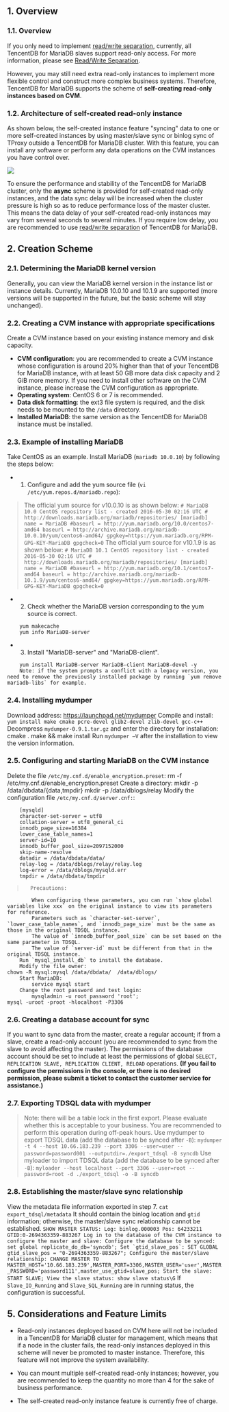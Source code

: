 ## 1. Overview
### 1.1. Overview
If you only need to implement [read/write separation](https://intl.cloud.tencent.com/document/product/237/35409), currently, all TencentDB for MariaDB slaves support read-only access. For more information, please see [Read/Write Separation](https://intl.cloud.tencent.com/document/product/237/35409).

However, you may still need extra read-only instances to implement more flexible control and construct more complex business systems. Therefore, TencentDB for MariaDB supports the scheme of **self-creating read-only instances based on CVM**.

### 1.2. Architecture of self-created read-only instance
As shown below, the self-created instance feature "syncing" data to one or more self-created instances by using master/slave sync or binlog sync of TProxy outside a TencentDB for MariaDB cluster. With this feature, you can install any software or perform any data operations on the CVM instances you have control over.

![](https://main.qcloudimg.com/raw/09abd1b99744f4224ffe9bd18769cba4.png)

To ensure the performance and stability of the TencentDB for MariaDB cluster, only the **async** scheme is provided for self-created read-only instances, and the data sync delay will be increased when the cluster pressure is high so as to reduce performance loss of the master cluster. This means the data delay of your self-created read-only instances may vary from several seconds to several minutes. If you require low delay, you are recommended to use [read/write separation](https://intl.cloud.tencent.com/document/product/237/35409) of TencentDB for MariaDB.

## 2. Creation Scheme
### 2.1. Determining the MariaDB kernel version
Generally, you can view the MariaDB kernel version in the instance list or instance details. Currently, MariaDB 10.0.10 and 10.1.9 are supported (more versions will be supported in the future, but the basic scheme will stay unchanged).
 
### 2.2. Creating a CVM instance with appropriate specifications
Create a CVM instance based on your existing instance memory and disk capacity.
	
- **CVM configuration**: you are recommended to create a CVM instance whose configuration is around 20% higher than that of your TencentDB for MariaDB instance, with at least 50 GB more data disk capacity and 2 GiB more memory. If you need to install other software on the CVM instance, please increase the CVM configuration as appropriate.
- **Operating system**: CentOS 6 or 7 is recommended.
- **Data disk formatting**: the ext3 file system is required, and the disk needs to be mounted to the `/data` directory.
- **Installed MariaDB**: the same version as the TencentDB for MariaDB instance must be installed.

### 2.3. Example of installing MariaDB
Take CentOS as an example. Install MariaDB (`mariadb 10.0.10`) by following the steps below:
	
- 1. Configure and add the yum source file (`vi /etc/yum.repos.d/mariadb.repo`):

> The official yum source for v10.0.10 is as shown below:
	```
	# MariaDB 10.0 CentOS repository list - created 2016-05-30 02:16 UTC
	# http://downloads.mariadb.org/mariadb/repositories/
	[mariadb]
	name = MariaDB
	#baseurl = http://yum.mariadb.org/10.0/centos7-amd64
	baseurl = http://archive.mariadb.org/mariadb-10.0.10/yum/centos6-amd64/
	gpgkey=https://yum.mariadb.org/RPM-GPG-KEY-MariaDB
	gpgcheck=0
	```
> The official yum source for v10.1.9 is as shown below:
	```
	# MariaDB 10.1 CentOS repository list - created 2016-05-30 02:16 UTC
	# http://downloads.mariadb.org/mariadb/repositories/
	[mariadb]
	name = MariaDB
	#baseurl = http://yum.mariadb.org/10.1/centos7-amd64
	baseurl = http://archive.mariadb.org/mariadb-10.1.9/yum/centos6-amd64/
	gpgkey=https://yum.mariadb.org/RPM-GPG-KEY-MariaDB
	gpgcheck=0
	```

- 2. Check whether the MariaDB version corresponding to the yum source is correct.

```
	yum makecache
	yum info MariaDB-server
```

- 3. Install "MariaDB-server" and "MariaDB-client".


```
	yum install MariaDB-server MariaDB-client MariaDB-devel -y
	Note: if the system prompts a conflict with a legacy version, you need to remove the previously installed package by running `yum remove mariadb-libs` for example.
```

### 2.4. Installing mydumper

Download address: https://launchpad.net/mydumper
Compile and install: `yum install make cmake pcre-devel glib2-devel zlib-devel gcc-c++`
Decompress `mydumper-0.9.1.tar.gz` and enter the directory for installation:
	cmake . 
	make && make install
Run `mydumper –V` after the installation to view the version information.

### 2.5. Configuring and starting MariaDB on the CVM instance

Delete the file `/etc/my.cnf.d/enable_encryption.preset`:
	rm -f /etc/my.cnf.d/enable_encryption.preset
Create a directory:
	mkdir -p /data/dbdata/{data,tmpdir}
	mkdir -p /data/dblogs/relay
Modify the configuration file `/etc/my.cnf.d/server.cnf:`:
```
	[mysqld]
	character-set-server = utf8
	collation-server = utf8_general_ci
	innodb_page_size=16384
	lower_case_table_names=1
	server-id=10
	innodb_buffer_pool_size=2097152000
	skip-name-resolve
	datadir = /data/dbdata/data/
	relay-log = /data/dblogs/relay/relay.log
	log-error = /data/dblogs/mysqld.err
	tmpdir = /data/dbdata/tmpdir
```

>		Precautions:
			When configuring these parameters, you can run `show global variables like xxx` on the original instance to view its parameters for reference.
			Parameters such as `character-set-server`, `lower_case_table_names`, and `innodb_page_size` must be the same as those in the original TDSQL instance.
			The value of `innodb_buffer_pool_size` can be set based on the same parameter in TDSQL.
			The value of `server-id` must be different from that in the original TDSQL instance.
		Run `mysql_install_db` to install the database.
		Modify the file owner:
	chown -R mysql:mysql /data/dbdata/  /data/dblogs/
		Start MariaDB:
			service mysql start
		Change the root password and test login:
			mysqladmin -u root password 'root';
	mysql -uroot -proot -hlocalhost -P3306


### 2.6. Creating a database account for sync

If you want to sync data from the master, create a regular account; if from a slave, create a read-only account (you are recommended to sync from the slave to avoid affecting the master).
The permissions of the database account should be set to include at least the permissions of global `SELECT, REPLICATION SLAVE, REPLICATION CLIENT, RELOAD` operations. **(If you fail to configure the permissions in the console, or there is no desired permission, please submit a ticket to contact the customer service for assistance.)**

### 2.7. Exporting TDSQL data with mydumper

>Note: there will be a table lock in the first export. Please evaluate whether this is acceptable to your business. You are recommended to perform this operation during off-peak hours.
Use mydumper to export TDSQL data (add the database to be synced after `-B`):
	`mydumper -t 4 --host 10.66.183.239 --port 3306 --user=user --password=password001 --outputdir=./export_tdsql -B syncdb`
	Use myloader to import TDSQL data (add the database to be synced after `-B`):
`myloader --host localhost --port 3306 --user=root --password=root -d ./export_tdsql -o -B syncdb`


### 2.8. Establishing the master/slave sync relationship
View the metadata file information exported in step 7.
	`cat export_tdsql/metadata`
It should contain the binlog location and `gtid` information; otherwise, the master/slave sync relationship cannot be established.
	```
	SHOW MASTER STATUS:
	Log: binlog.000003
	Pos: 64233211
		GTID:0-2694363359-883267
Log in to the database of the CVM instance to configure the master and slave:
		Configure the database to be synced:
			set global replicate_do_db='syncdb';
		Set `gtid_slave_pos`:
	SET GLOBAL gtid_slave_pos = "0-2694363359-883267";
	Configure the master/slave relationship:
	CHANGE MASTER TO 	MASTER_HOST='10.66.183.239',MASTER_PORT=3306,MASTER_USER='user',MASTER_PASSWORD='password111',master_use_gtid=slave_pos;
	Start the slave:
	START SLAVE;
	View the slave status:
	show slave status\G
	```
If `Slave_IO_Running` and `Slave_SQL_Running` are in running status, the configuration is successful.

## 5. Considerations and Feature Limits

- Read-only instances deployed based on CVM here will not be included in a TencentDB for MariaDB cluster for management, which means that if a node in the cluster fails, the read-only instances deployed in this scheme will never be promoted to master instance. Therefore, this feature will not improve the system availability.

- You can mount multiple self-created read-only instances; however, you are recommended to keep the quantity no more than 4 for the sake of business performance.

- The self-created read-only instance feature is currently free of charge.

